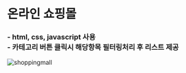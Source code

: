 # 온라인 쇼핑몰
### - html, css, javascript 사용<br> - 카테고리 버튼 클릭시 해당항목 필터링처리 후 리스트 제공

![shoppingmall](https://user-images.githubusercontent.com/78653426/155838376-fb493de1-fed9-4d33-a039-14fea25782a9.gif)
